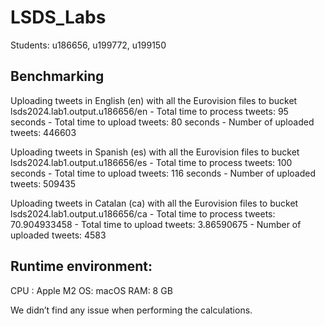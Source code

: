 # LSDS_Labs
Students: u186656, u199772, u199150


 ## Benchmarking

 Uploading tweets in English (en) with all the Eurovision files to bucket  lsds2024.lab1.output.u186656/en
    - Total time to process tweets: 95 seconds
    - Total time to upload tweets: 80 seconds
    - Number of uploaded tweets: 446603

 Uploading tweets in Spanish (es) with all the Eurovision files to bucket  lsds2024.lab1.output.u186656/es
    - Total time to process tweets: 100 seconds
    - Total time to upload tweets: 116 seconds
    - Number of uploaded tweets: 509435

 Uploading tweets in Catalan (ca) with all the Eurovision files to bucket  lsds2024.lab1.output.u186656/ca
    - Total time to process tweets: 70.904933458
    - Total time to upload tweets: 3.86590675
    - Number of uploaded tweets: 4583

## Runtime environment: 
CPU : Apple M2
OS: macOS
RAM: 8 GB

We didn’t find any issue when performing the calculations.  